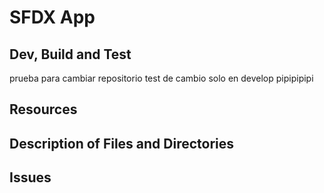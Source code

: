 # SFDX  App

## Dev, Build and Test
prueba para cambiar repositorio
test
de
cambio
solo
en
develop
pipipipipi
## Resources


## Description of Files and Directories


## Issues


